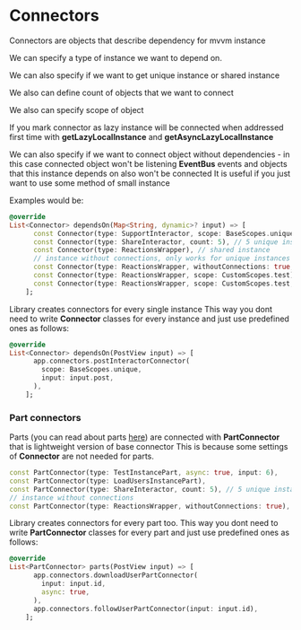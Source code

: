 # Connectors

Connectors are objects that describe dependency for mvvm instance

We can specify a type of instance we want to depend on.

We can also specify if we want to get unique instance or shared instance

We also can define count of objects that we want to connect

We also can specify scope of object

If you mark connector as lazy instance will be connected when addressed first time
with <b>getLazyLocalInstance</b> and <b>getAsyncLazyLocalInstance</b>

We can also specify if we want to connect object without dependencies - 
in this case connected object won't be listening <b>EventBus</b> events and objects that this instance depends on also won't be connected
It is useful if you just want to use some method of small instance

Examples would be:

```dart
@override
List<Connector> dependsOn(Map<String, dynamic>? input) => [
      const Connector(type: SupportInteractor, scope: BaseScopes.unique), // unique instance
      const Connector(type: ShareInteractor, count: 5), // 5 unique instances
      const Connector(type: ReactionsWrapper), // shared instance
      // instance without connections, only works for unique instances
      const Connector(type: ReactionsWrapper, withoutConnections: true, scope: BaseScopes.unique),
      const Connector(type: ReactionsWrapper, scope: CustomScopes.test), // scoped instance
      const Connector(type: ReactionsWrapper, scope: CustomScopes.test, lazy: true), // lazy scoped instance
    ];
```

Library creates connectors for every single instance
This way you dont need to write <b>Connector</b> classes for every instance and just use predefined ones as follows:

```dart
@override
List<Connector> dependsOn(PostView input) => [
      app.connectors.postInteractorConnector(
        scope: BaseScopes.unique,
        input: input.post,
      ),
    ];
```

### Part connectors

Parts (you can read about parts [here](./instance_part.md)) are connected with <b>PartConnector</b> that is lightweight version of base connector
This is because some settings of <b>Connector</b> are not needed for parts.

```dart
const PartConnector(type: TestInstancePart, async: true, input: 6),
const PartConnector(type: LoadUsersInstancePart),
const PartConnector(type: ShareInteractor, count: 5), // 5 unique instances
// instance without connections
const PartConnector(type: ReactionsWrapper, withoutConnections: true),
```

Library creates connectors for every part too.
This way you dont need to write <b>PartConnector</b> classes for every part and just use predefined ones as follows:

```dart
@override
List<PartConnector> parts(PostView input) => [
      app.connectors.downloadUserPartConnector(
        input: input.id,
        async: true,
      ),
      app.connectors.followUserPartConnector(input: input.id),
    ];
```
